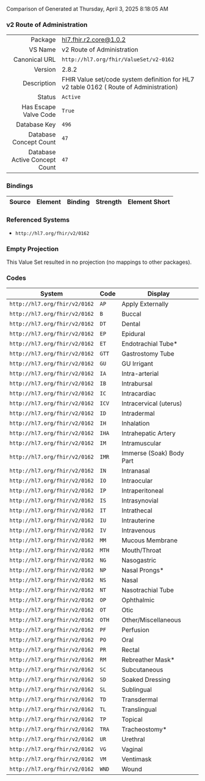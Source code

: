 Comparison of 
Generated at Thursday, April 3, 2025 8:18:05 AM

### v2 Route of Administration

|      |     |
| ---: | --- |
| Package | hl7.fhir.r2.core@1.0.2 |
| VS Name | v2 Route of Administration |
| Canonical URL | `http://hl7.org/fhir/ValueSet/v2-0162` |
| Version | 2.8.2 |
| Description | FHIR Value set/code system definition for HL7 v2 table 0162 ( Route of Administration) |
| Status | `Active` |
| Has Escape Valve Code | `True` |
| Database Key | `496` |
| Database Concept Count | `47` |
| Database Active Concept Count | `47` |
### Bindings

| Source | Element | Binding | Strength | Element Short |
| ------ | ------- | ------- | -------- | ------------- |

### Referenced Systems

* `http://hl7.org/fhir/v2/0162`
### Empty Projection

This Value Set resulted in no projection (no mappings to other packages).

### Codes

| System | Code | Display |
| ------ | ---- | ------- |
| `http://hl7.org/fhir/v2/0162` | `AP` | Apply Externally |
| `http://hl7.org/fhir/v2/0162` | `B` | Buccal |
| `http://hl7.org/fhir/v2/0162` | `DT` | Dental |
| `http://hl7.org/fhir/v2/0162` | `EP` | Epidural |
| `http://hl7.org/fhir/v2/0162` | `ET` | Endotrachial Tube* |
| `http://hl7.org/fhir/v2/0162` | `GTT` | Gastrostomy Tube |
| `http://hl7.org/fhir/v2/0162` | `GU` | GU Irrigant |
| `http://hl7.org/fhir/v2/0162` | `IA` | Intra-arterial |
| `http://hl7.org/fhir/v2/0162` | `IB` | Intrabursal |
| `http://hl7.org/fhir/v2/0162` | `IC` | Intracardiac |
| `http://hl7.org/fhir/v2/0162` | `ICV` | Intracervical (uterus) |
| `http://hl7.org/fhir/v2/0162` | `ID` | Intradermal |
| `http://hl7.org/fhir/v2/0162` | `IH` | Inhalation |
| `http://hl7.org/fhir/v2/0162` | `IHA` | Intrahepatic Artery |
| `http://hl7.org/fhir/v2/0162` | `IM` | Intramuscular |
| `http://hl7.org/fhir/v2/0162` | `IMR` | Immerse (Soak) Body Part |
| `http://hl7.org/fhir/v2/0162` | `IN` | Intranasal |
| `http://hl7.org/fhir/v2/0162` | `IO` | Intraocular |
| `http://hl7.org/fhir/v2/0162` | `IP` | Intraperitoneal |
| `http://hl7.org/fhir/v2/0162` | `IS` | Intrasynovial |
| `http://hl7.org/fhir/v2/0162` | `IT` | Intrathecal |
| `http://hl7.org/fhir/v2/0162` | `IU` | Intrauterine |
| `http://hl7.org/fhir/v2/0162` | `IV` | Intravenous |
| `http://hl7.org/fhir/v2/0162` | `MM` | Mucous Membrane |
| `http://hl7.org/fhir/v2/0162` | `MTH` | Mouth/Throat |
| `http://hl7.org/fhir/v2/0162` | `NG` | Nasogastric |
| `http://hl7.org/fhir/v2/0162` | `NP` | Nasal Prongs* |
| `http://hl7.org/fhir/v2/0162` | `NS` | Nasal |
| `http://hl7.org/fhir/v2/0162` | `NT` | Nasotrachial Tube |
| `http://hl7.org/fhir/v2/0162` | `OP` | Ophthalmic |
| `http://hl7.org/fhir/v2/0162` | `OT` | Otic |
| `http://hl7.org/fhir/v2/0162` | `OTH` | Other/Miscellaneous |
| `http://hl7.org/fhir/v2/0162` | `PF` | Perfusion |
| `http://hl7.org/fhir/v2/0162` | `PO` | Oral |
| `http://hl7.org/fhir/v2/0162` | `PR` | Rectal |
| `http://hl7.org/fhir/v2/0162` | `RM` | Rebreather Mask* |
| `http://hl7.org/fhir/v2/0162` | `SC` | Subcutaneous |
| `http://hl7.org/fhir/v2/0162` | `SD` | Soaked Dressing |
| `http://hl7.org/fhir/v2/0162` | `SL` | Sublingual |
| `http://hl7.org/fhir/v2/0162` | `TD` | Transdermal |
| `http://hl7.org/fhir/v2/0162` | `TL` | Translingual |
| `http://hl7.org/fhir/v2/0162` | `TP` | Topical |
| `http://hl7.org/fhir/v2/0162` | `TRA` | Tracheostomy* |
| `http://hl7.org/fhir/v2/0162` | `UR` | Urethral |
| `http://hl7.org/fhir/v2/0162` | `VG` | Vaginal |
| `http://hl7.org/fhir/v2/0162` | `VM` | Ventimask |
| `http://hl7.org/fhir/v2/0162` | `WND` | Wound |

